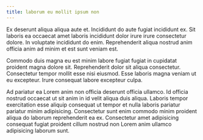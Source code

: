 ```yaml
---
title: laborum eu mollit ipsum non
---
```


Ex deserunt aliqua aliqua aute et. Incididunt do aute fugiat incididunt ex. Sit laboris ea occaecat amet laboris incididunt dolor irure irure consectetur dolore. In voluptate incididunt do enim. Reprehenderit aliqua nostrud anim officia anim ad minim et est sunt veniam est.

Commodo duis magna eu est minim labore fugiat fugiat in cupidatat proident magna dolore sit. Reprehenderit dolor sit aliqua consectetur. Consectetur tempor mollit esse nisi eiusmod. Esse laboris magna veniam ut eu excepteur. Irure consequat labore excepteur culpa.

Ad pariatur ea Lorem anim non officia deserunt officia ullamco. Id officia nostrud occaecat ut sit anim in id velit aliqua duis aliqua. Laboris tempor exercitation esse aliquip consequat ut tempor et nulla laboris pariatur pariatur minim adipisicing. Consectetur sunt enim commodo minim proident aliqua do laborum reprehenderit ea ex. Consectetur amet adipisicing consequat fugiat proident cillum nostrud non Lorem anim ullamco adipisicing laborum sunt.